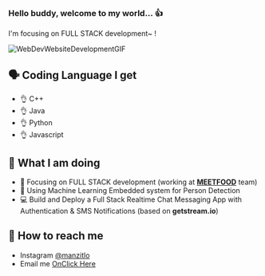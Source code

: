 ###  Hello buddy, welcome to my world... 👍

I'm focusing on FULL STACK development~ !

![WebDevWebsiteDevelopmentGIF](https://user-images.githubusercontent.com/100318920/197442861-8d8ec35f-5a96-468f-8790-92e14fb6cdc8.gif)


## 🗣️ Coding Language I get

- 👌  C++
- 👌  Java
- 👌  Python
- 👌  Javascript


## 🚩 What I am doing


- 🏅 Focusing on FULL STACK development (working at [**MEETFOOD**](https://meetfood.us/) team)
- 📌 Using Machine Learning Embedded system for Person Detection
- 💻 Build and Deploy a Full Stack Realtime Chat Messaging App with Authentication & SMS Notifications (based on **getstream.io**)


## 📢 How to reach me

- Instagram [@manzitlo](https://www.instagram.com/manzitlo/)
- Email me [OnClick Here](mailto:hellolwz1120@gmail.com)
